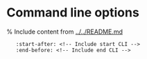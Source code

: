 # Command line options

% Include content from [../../README.md](../../README.md)
```{include} ../../README.md
   :start-after: <!-- Include start CLI -->
   :end-before: <!-- Include end CLI -->
```
